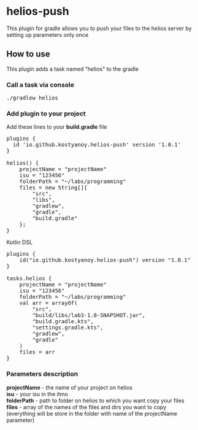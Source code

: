 # helios-push

This plugin for gradle allows you to push your files to the helios server by setting up 
parameters only once

## How to use 

This plugin adds a task named "helios" to the gradle

### Call a task via console
 
<pre>
./gradlew helios
</pre>

### Add plugin to your project  
Add these lines to your **build.gradle** file

<pre>
plugins {
  id 'io.github.kostyanoy.helios-push' version '1.0.1'
}

helios() {
    projectName = "projectName"
    isu = "123456"
    folderPath = "~/labs/programming"
    files = new String[]{
        "src",
        "libs",
        "gradlew",
        "gradle",
        "build.gradle"
    };
}
</pre>

Kotlin DSL
<pre>
plugins {
    id("io.github.kostyanoy.helios-push") version "1.0.1"
}

tasks.helios {
    projectName = "projectName"
    isu = "123456"
    folderPath = "~/labs/programming"
    val arr = arrayOf<String>(
        "src",
        "build/libs/lab3-1.0-SNAPSHOT.jar",
        "build.gradle.kts",
        "settings.gradle.kts",
        "gradlew",
        "gradle"
    )
    files = arr
}
</pre>

### Parameters description
**projectName** - the name of your project on helios  
**isu** - your isu in the itmo  
**folderPath** - path to folder on helios to which you want copy your files  
**files** - array of the names of the files and dirs you want to copy  
(everything will be store in the folder with name of the projectName parameter)  
